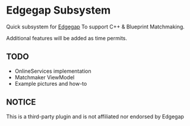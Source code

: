 # Edgegap Subsystem
Quick subsystem for [Edgegap](https://edgegap.com/) To support C++ & Blueprint Matchmaking.

Additional features will be added as time permits.

## TODO
* OnlineServices implementation
* Matchmaker ViewModel
* Example pictures and how-to

## NOTICE
This is a third-party plugin and is not affiliated nor endorsed by Edgegap